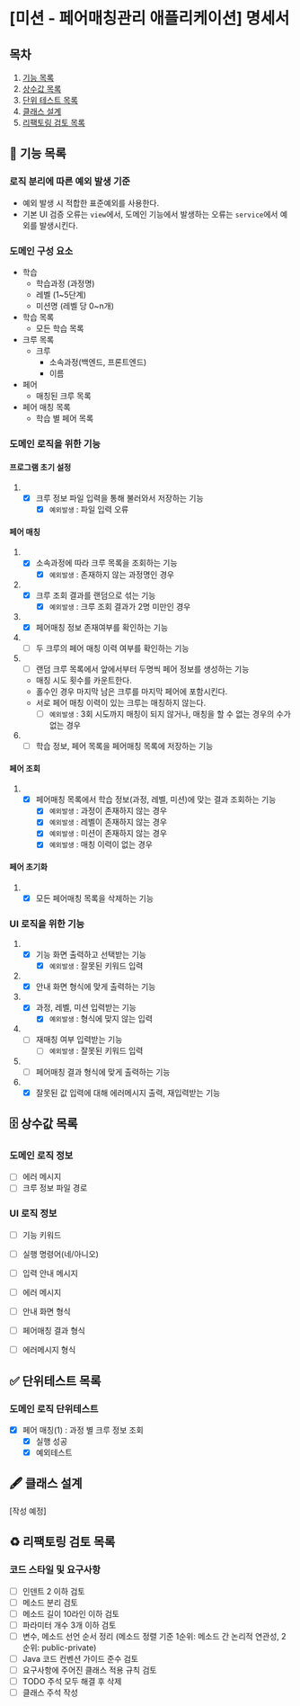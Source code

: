 # [미션 - 페어매칭관리 애플리케이션] 명세서

## 목차

1. [기능 목록](#-기능-목록)
2. [상수값 목록](#-상수값-목록)
3. [단위 테스트 목록](#-단위테스트-목록)
4. [클래스 설계](#-클래스-설계)
5. [리팩토링 검토 목록](#%EF%B8%8F-리팩토링-검토-목록)

## 🚀 기능 목록

### 로직 분리에 따른 예외 발생 기준

- 예외 발생 시 적합한 표준예외를 사용한다.
- 기본 UI 검증 오류는 `view`에서, 도메인 기능에서 발생하는 오류는 `service`에서 예외를 발생시킨다.

### 도메인 구성 요소

- 학습
    - 학습과정 (과정명)
    - 레벨 (1~5단계)
    - 미션명 (레벨 당 0~n개)
- 학습 목록
    - 모든 학습 목록
- 크루 목록
    - 크루
        - 소속과정(백엔드, 프론트엔드)
        - 이름
- 페어
    - 매칭된 크루 목록
- 페어 매칭 목록
    - 학습 별 페어 목록

### 도메인 로직을 위한 기능

#### 프로그램 초기 설정

1.
    - [x] 크루 정보 파일 입력을 통해 불러와서 저장하는 기능
        - [x] `예외발생` : 파일 입력 오류

#### 페어 매칭

1.
    - [x] 소속과정에 따라 크루 목록을 조회하는 기능
        - [x] `예외발생` : 존재하지 않는 과정명인 경우
2.
    - [x] 크루 조회 결과를 랜덤으로 섞는 기능
        - [x] `예외발생` : 크루 조회 결과가 2명 미만인 경우
3.
    - [x] 페어매칭 정보 존재여부를 확인하는 기능
4.
    - [ ] 두 크루의 페어 매칭 이력 여부를 확인하는 기능
5.
    - [ ] 랜덤 크루 목록에서 앞에서부터 두명씩 페어 정보를 생성하는 기능
    - 매칭 시도 횟수를 카운트한다.
    - 홀수인 경우 마지막 남은 크루를 마지막 페어에 포함시킨다.
    - 서로 페어 매칭 이력이 있는 크루는 매칭하지 않는다.
        - [ ] `예외발생` : 3회 시도까지 매칭이 되지 않거나, 매칭을 할 수 없는 경우의 수가 없는 경우
6.
    - [ ] 학습 정보, 페어 목록을 페어매칭 목록에 저장하는 기능

#### 페어 조회

1.
    - [x] 페어매칭 목록에서 학습 정보(과정, 레벨, 미션)에 맞는 결과 조회하는 기능
        - [x] `예외발생` : 과정이 존재하지 않는 경우
        - [x] `예외발생` : 레벨이 존재하지 않는 경우
        - [x] `예외발생` : 미션이 존재하지 않는 경우
        - [x] `예외발생` : 매칭 이력이 없는 경우

#### 페어 초기화

1.
    - [x] 모든 페어매칭 목록을 삭제하는 기능

### UI 로직을 위한 기능

1.
    - [x] 기능 화면 출력하고 선택받는 기능
        - [x] `예외발생` : 잘못된 키워드 입력
2.
    - [x] 안내 화면 형식에 맞게 출력하는 기능
3.
    - [x] 과정, 레벨, 미션 입력받는 기능
        - [x] `예외발생` : 형식에 맞지 않는 입력
4.
    - [ ] 재매칭 여부 입력받는 기능
        - [ ] `예외발생` : 잘못된 키워드 입력
5.
    - [ ] 페어매칭 결과 형식에 맞게 출력하는 기능
6.
    - [x] 잘못된 값 입력에 대해 에러메시지 출력, 재입력받는 기능

## 🗄 상수값 목록

### 도메인 로직 정보

- [ ] 에러 메시지
- [ ] 크루 정보 파일 경로

### UI 로직 정보

- [ ] 기능 키워드
- [ ] 실행 명령어(네/아니오)

- [ ] 입력 안내 메시지
- [ ] 에러 메시지

- [ ] 안내 화면 형식
- [ ] 페어매칭 결과 형식
- [ ] 에러메시지 형식

## ✅ 단위테스트 목록

### 도메인 로직 단위테스트

- [x] 페어 매칭(1) : 과정 별 크루 정보 조회
    - [x] 실행 성공
    - [x] 예외테스트

## 🖋 클래스 설계

[작성 예정]

## ♻️ 리팩토링 검토 목록

### 코드 스타일 및 요구사항

- [ ] 인덴트 2 이하 검토
- [ ] 메소드 분리 검토
- [ ] 메소드 길이 10라인 이하 검토
- [ ] 파라미터 개수 3개 이하 검토
- [ ] 변수, 메소드 선언 순서 정리 (메소드 정렬 기준 1순위: 메소드 간 논리적 연관성, 2순위: public-private)
- [ ] Java 코드 컨벤션 가이드 준수 검토
- [ ] 요구사항에 주어진 클래스 적용 규칙 검토
- [ ] TODO 주석 모두 해결 후 삭제
- [ ] 클래스 주석 작성